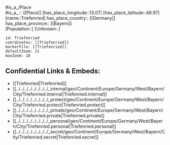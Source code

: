﻿---
location: [48.97,13.07] 
mapzoom: [7,12] 
mapmarker: city 
type: City
tags:
- geo/City


SpocWebEntityId: 34979
isDeleted: false
confidential: public

---
#is_a_/Place  
#is_a_ :: [[Place]] 
[has_place_longitude::13.07] 
[has_place_latitude::48.97] 
[name::Triefenried] 
has_place_country:: [[Germany]]  
has_place_province:: [[Bayern]]  
[Population::] 
[Unknown::] 


```leaflet
id: Triefenried
coordinates: [[Triefenried]] 
markerFile: [[Triefenried]] 
defaultZoom: 11 
maxZoom: 18
```


## Confidential Links & Embeds: 
- [[Triefenried|Triefenried]]  
- [[../../../../../../../../_internal/geo/Continent/Europe/Germany/West/Bayern/City/Triefenried.internal|Triefenried.internal]] 
- [[../../../../../../../../_protect/geo/Continent/Europe/Germany/West/Bayern/City/Triefenried.protect|Triefenried.protect]] 
- [[../../../../../../../../_private/geo/Continent/Europe/Germany/West/Bayern/City/Triefenried.private|Triefenried.private]] 
- [[../../../../../../../../_personal/geo/Continent/Europe/Germany/West/Bayern/City/Triefenried.personal|Triefenried.personal]] 
- [[../../../../../../../../_secret/geo/Continent/Europe/Germany/West/Bayern/City/Triefenried.secret|Triefenried.secret]] 
